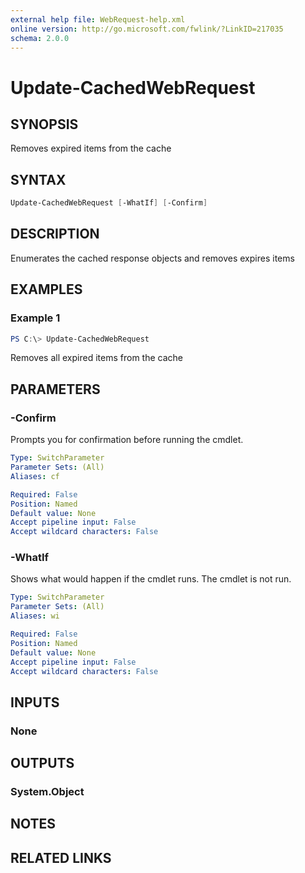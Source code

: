 ```yaml
---
external help file: WebRequest-help.xml
online version: http://go.microsoft.com/fwlink/?LinkID=217035
schema: 2.0.0
---
```

# Update-CachedWebRequest

## SYNOPSIS

Removes expired items from the cache

## SYNTAX

```powershell
Update-CachedWebRequest [-WhatIf] [-Confirm]
```

## DESCRIPTION

Enumerates the cached response objects and removes expires items

## EXAMPLES

### Example 1

```powershell
PS C:\> Update-CachedWebRequest
```

Removes all expired items from the cache

## PARAMETERS

### -Confirm

Prompts you for confirmation before running the cmdlet.

```yaml
Type: SwitchParameter
Parameter Sets: (All)
Aliases: cf

Required: False
Position: Named
Default value: None
Accept pipeline input: False
Accept wildcard characters: False
```

### -WhatIf

Shows what would happen if the cmdlet runs.
The cmdlet is not run.

```yaml
Type: SwitchParameter
Parameter Sets: (All)
Aliases: wi

Required: False
Position: Named
Default value: None
Accept pipeline input: False
Accept wildcard characters: False
```

## INPUTS

### None

## OUTPUTS

### System.Object

## NOTES

## RELATED LINKS
